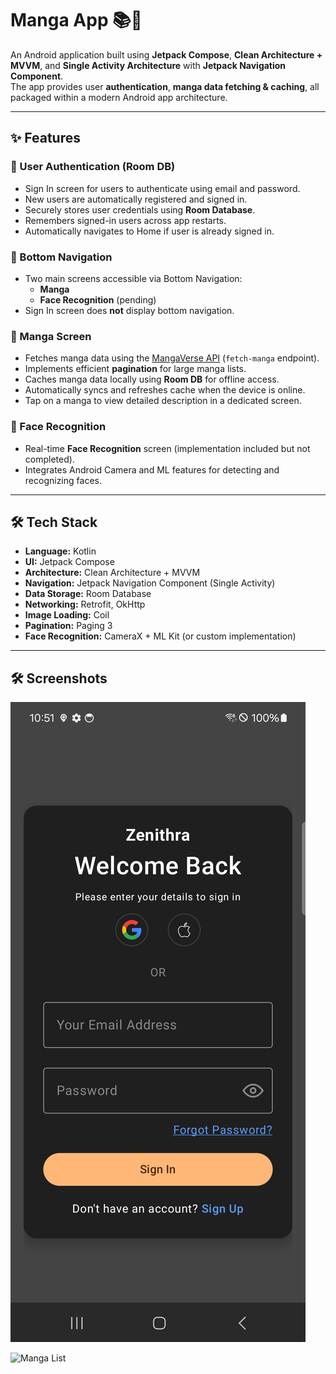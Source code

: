 # Manga App 📚🧠

An Android application built using **Jetpack Compose**, **Clean Architecture + MVVM**, and **Single
Activity Architecture** with **Jetpack Navigation Component**.  
The app provides user **authentication**, **manga data fetching & caching**, all packaged within a
modern Android app architecture.

---

## ✨ Features

### 🔐 User Authentication (Room DB)

- Sign In screen for users to authenticate using email and password.
- New users are automatically registered and signed in.
- Securely stores user credentials using **Room Database**.
- Remembers signed-in users across app restarts.
- Automatically navigates to Home if user is already signed in.

### 🧭 Bottom Navigation

- Two main screens accessible via Bottom Navigation:
    - **Manga**
    - **Face Recognition** (pending)
- Sign In screen does **not** display bottom navigation.

### 📖 Manga Screen

- Fetches manga data using
  the [MangaVerse API](https://rapidapi.com/sagararofie/api/mangaverse-api) (`fetch-manga`
  endpoint).
- Implements efficient **pagination** for large manga lists.
- Caches manga data locally using **Room DB** for offline access.
- Automatically syncs and refreshes cache when the device is online.
- Tap on a manga to view detailed description in a dedicated screen.

### 🤳 Face Recognition

- Real-time **Face Recognition** screen (implementation included but not completed).
- Integrates Android Camera and ML features for detecting and recognizing faces.

---

## 🛠 Tech Stack

- **Language:** Kotlin
- **UI:** Jetpack Compose
- **Architecture:** Clean Architecture + MVVM
- **Navigation:** Jetpack Navigation Component (Single Activity)
- **Data Storage:** Room Database
- **Networking:** Retrofit, OkHttp
- **Image Loading:** Coil
- **Pagination:** Paging 3
- **Face Recognition:** CameraX + ML Kit (or custom implementation)

---

## 🛠 Screenshots

![Login Screen](Screenshot_20250424_112111.png)

![Manga List](Screenshot_20250424_112653.png)